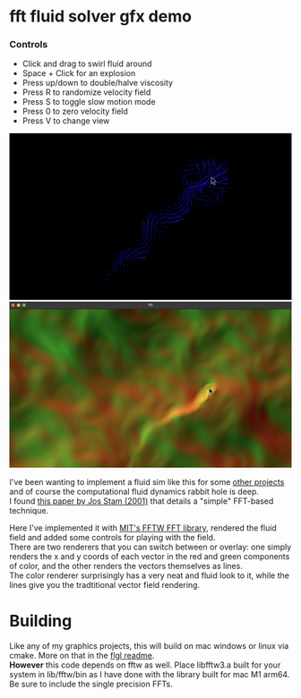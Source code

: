 # fft fluid solver gfx demo
### Controls
* Click and drag to swirl fluid around
* Space + Click for an explosion
* Press up/down to double/halve viscosity   
* Press R to randomize velocity field
* Press S to toggle slow motion mode
* Press 0 to zero velocity field
* Press V to change view

![screen shot](/screenshot_vec.png) ![screen shot](/screenshot_clr.png) 

I've been wanting to implement a fluid sim like this for some [other projects](https://github.com/collebrusco/gunpowder) and of course the computational fluid dynamics rabbit hole is deep.       
I found [this paper by Jos Stam (2001)](https://www.dgp.toronto.edu/public_user/stam/reality/Research/pdf/jgt01.pdf) that details a "simple" FFT-based technique. 

Here I've implemented it with [MIT's FFTW FFT library](https://www.fftw.org/), rendered the fluid field and added some controls for playing with the field.        
There are two renderers that you can switch between or overlay: one simply renders the x and y coords of each vector in the red and green components of color, and the other renders the vectors themselves as lines.       
The color renderer surprisingly has a very neat and fluid look to it, while the lines give you the tradtitional vector field rendering.

# Building
Like any of my graphics projects, this will build on mac windows or linux via cmake. More on that in the [flgl readme](https://github.com/collebrusco/flgl).   
**However** this code depends on fftw as well. Place libfftw3.a built for your system in lib/fftw/bin as I have done with the library built for mac M1 arm64. Be sure to include the single precision FFTs.

